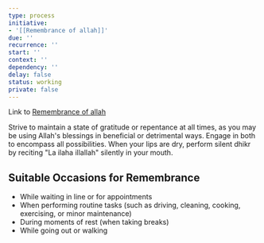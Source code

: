 ```yaml
---
type: process
initiative:
- '[[Remembrance of allah]]'
due: ''
recurrence: ''
start: ''
context: ''
dependency: ''
delay: false
status: working
private: false
---
```


Link to [Remembrance of allah](docs/sidebar1/Initiatives/worship/Remembrance%20of%20allah.md)

Strive to maintain a state of gratitude or repentance at all times, as you may be using Allah's blessings in beneficial or detrimental ways. Engage in both to encompass all possibilities. When your lips are dry, perform silent dhikr by reciting "La ilaha illallah" silently in your mouth.

## Suitable Occasions for Remembrance

* While waiting in line or for appointments
* When performing routine tasks (such as driving, cleaning, cooking, exercising, or minor maintenance)
* During moments of rest (when taking breaks)
* While going out or walking
